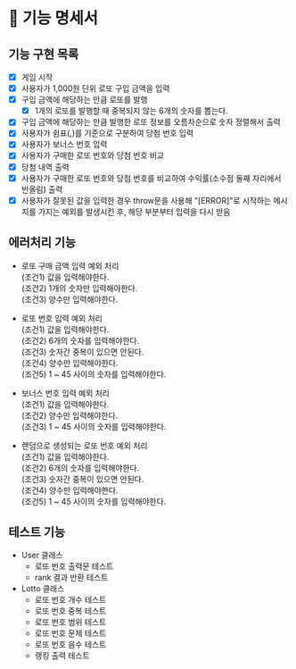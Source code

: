 # 🚀 기능 명세서

## 기능 구현 목록

- [x] 게임 시작
- [x] 사용자가 1,000원 단위 로또 구입 금액을 입력
- [x] 구입 금액에 해당하는 만큼 로또를 발행
  - [x] 1개의 로또를 발행할 때 중복되지 않는 6개의 숫자를 뽑는다.
- [x] 구입 금액에 해당하는 만큼 발행한 로또 정보를 오름차순으로 숫자 정렬해서 출력
- [x] 사용자가 쉼표(,)를 기준으로 구분하여 당첨 번호 입력
- [x] 사용자가 보너스 번호 입력
- [x] 사용자가 구매한 로또 번호와 당첨 번호 비교
- [x] 당첨 내역 출력
- [x] 사용자가 구매한 로또 번호와 당첨 번호를 비교하여 수익률(소수점 둘째 자리에서 반올림) 출력
- [x] 사용자가 잘못된 값을 입력한 경우 throw문을 사용해 "[ERROR]"로 시작하는 메시지를 가지는 예외를 발생시킨 후, 해당 부분부터 입력을 다시 받음

## 에러처리 기능

- 로또 구매 금액 입력 예외 처리
  <br/>
  (조건1) 값을 입력해야한다.
  <br/>
  (조건2) 1개의 숫자만 입력해야한다.
  <br/>
  (조건3) 양수만 입력해야한다.

- 로또 번호 입력 예외 처리
  <br/>
  (조건1) 값을 입력해야한다.
  <br/>
  (조건2) 6개의 숫자를 입력해야한다.
  <br/>
  (조건3) 숫자간 중복이 있으면 안된다.
  <br/>
  (조건4) 양수만 입력해야한다.
  <br/>
  (조건5) 1 ~ 45 사이의 숫자를 입력해야한다.

- 보너스 번호 입력 예외 처리
  <br/>
  (조건1) 값을 입력해야한다.
  <br/>
  (조건2) 양수만 입력해야한다.
  <br/>
  (조건3) 1 ~ 45 사이의 숫자를 입력해야한다.

- 랜덤으로 생성되는 로또 번호 예외 처리
  <br/>
  (조건1) 값을 입력해야한다.
  <br/>
  (조건2) 6개의 숫자를 입력해야한다.
  <br/>
  (조건3) 숫자간 중복이 있으면 안된다.
  <br/>
  (조건4) 양수만 입력해야한다.
  <br/>
  (조건5) 1 ~ 45 사이의 숫자를 입력해야한다.

## 테스트 기능

- User 클래스
  - 로또 번호 출력문 테스트
  - rank 결과 반환 테스트
- Lotto 클래스
  - 로또 번호 개수 테스트
  - 로또 번호 중복 테스트
  - 로또 번호 범위 테스트
  - 로또 번호 문제 테스트
  - 로또 번호 음수 테스트
  - 랭킹 출력 테스트

